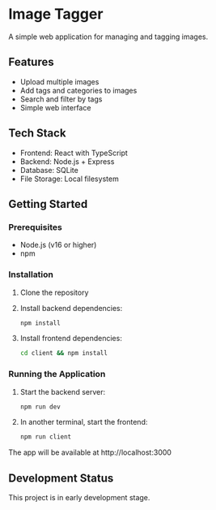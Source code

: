 # Image Tagger

A simple web application for managing and tagging images.

## Features

- Upload multiple images
- Add tags and categories to images
- Search and filter by tags
- Simple web interface

## Tech Stack

- Frontend: React with TypeScript
- Backend: Node.js + Express  
- Database: SQLite
- File Storage: Local filesystem

## Getting Started

### Prerequisites

- Node.js (v16 or higher)
- npm

### Installation

1. Clone the repository
2. Install backend dependencies:
   ```bash
   npm install
   ```

3. Install frontend dependencies:
   ```bash
   cd client && npm install
   ```

### Running the Application

1. Start the backend server:
   ```bash
   npm run dev
   ```

2. In another terminal, start the frontend:
   ```bash
   npm run client
   ```

The app will be available at http://localhost:3000

## Development Status

This project is in early development stage.
